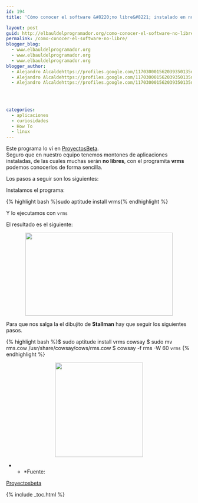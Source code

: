 ```yaml
---
id: 194
title: 'Cómo conocer el software &#8220;no libre&#8221; instalado en nuestro equipo'

layout: post
guid: http://elbauldelprogramador.org/como-conocer-el-software-no-libre-instalado-en-nuestro-equipo/
permalink: /como-conocer-el-software-no-libre/
blogger_blog:
  - www.elbauldelprogramador.org
  - www.elbauldelprogramador.org
  - www.elbauldelprogramador.org
blogger_author:
  - Alejandro Alcaldehttps://profiles.google.com/117030001562039350135noreply@blogger.com
  - Alejandro Alcaldehttps://profiles.google.com/117030001562039350135noreply@blogger.com
  - Alejandro Alcaldehttps://profiles.google.com/117030001562039350135noreply@blogger.com

  
  
  
categories:
  - aplicaciones
  - curiosidades
  - How To
  - linux
---
```

<div class="icoso">
</div>

Este programa lo ví en [ProyectosBeta][1].   
Seguro que en nuestro equipo tenemos montones de aplicaciones instaladas, de las cuales muchas serán **no libres**, con el programita **vrms** podemos conocerlos de forma sencilla.

Los pasos a seguir son los siguientes:

  
<!--more-->

Instalamos el programa:

{% highlight bash %}sudo aptitude install vrms{% endhighlight %}

Y lo ejecutamos con `vrms`

El resultado es el siguiente:

<div class="separator" style="clear: both; text-align: center;">
  <a href="http://4.bp.blogspot.com/-wWUOaA33nCk/TdN2JjQ8OxI/AAAAAAAAAgM/nxfKbEuZCnE/s1600/vrms.png" imageanchor="1" style="margin-left:1em; margin-right:1em"><img border="0" height="225" width="400" src="http://4.bp.blogspot.com/-wWUOaA33nCk/TdN2JjQ8OxI/AAAAAAAAAgM/nxfKbEuZCnE/s400/vrms.png" /></a>
</div>

Para que nos salga la el dibujito de **Stallman** hay que seguir los siguientes pasos.

{% highlight bash %}$ sudo aptitude install vrms cowsay
$ sudo mv rms.cow /usr/share/cowsay/cows/rms.cow
$ cowsay -f rms -W 60 `vrms`
{% endhighlight %}

<div class="separator" style="clear: both; text-align: center;">
  <a href="http://3.bp.blogspot.com/-Hur9i5TORyM/TdN5Q19CliI/AAAAAAAAAgU/rhmM1JOnJao/s1600/stallman.png" imageanchor="1" style="margin-left:1em; margin-right:1em"><img border="0" height="256" width="238" src="http://3.bp.blogspot.com/-Hur9i5TORyM/TdN5Q19CliI/AAAAAAAAAgU/rhmM1JOnJao/s400/stallman.png" /></a>
</div>

* * *Fuente: 

[Proyectosbeta][2]</p> 



 [1]: http://proyectosbeta.blogspot.com
 [2]: http://proyectosbeta.blogspot.com/2011/05/crear-la-cara-de-richard-stallmann-con.html

{% include _toc.html %}
